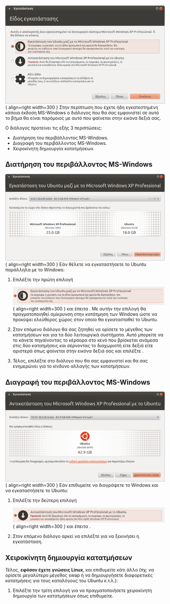 ![12.04.3_ubuntu_install_keep_windows_install_type.png](12.04.3_ubuntu_install_keep_windows_install_type.png){ align=right width=300 }
Στην περίπτωση που έχετε ήδη εγκατεστημένη κάποια έκδοση MS-Windows ο
διάλογος που θα σας εμφανιστεί σε αυτό το βήμα θα είναι παρόμοιος με
αυτό που φαίνεται στην εικόνα δεξιά σας.

Ο διάλογος προτείνει τις εξής 3 περιπτώσεις:

  - Διατήρηση του περιβάλλοντος MS-Windows.
  - Διαγραφή του περιβάλλοντος MS-Windows.
  - Χειροκίνητη δημιουργία κατατμήσεων.

## Διατήρηση του περιβάλλοντος MS-Windows

![12.04.3_ubuntu_install_keep_windows_choose_size.png](12.04.3_ubuntu_install_keep_windows_choose_size.png){ align=right width=300 }
Εάν θέλετε να εγκαταστήσετε το Ubuntu παράλληλα με το Windows:

1.  Επιλέξτε την πρώτη επιλογή

    ![12.04.3_ubuntu_install_keep_windows_choice.png](12.04.3_ubuntu_install_keep_windows_choice.png){ align=right width=300 }
    και έπειτα . Με αυτήν την επιλογή θα πραγματοποιηθεί σμίκρυνση στην
    κατάτμηση των Windows ώστε να προκύψει ελεύθερος χώρος στον οποίο
    θα εγκατασταθεί το Ubuntu.
2.  Στον επόμενο διάλογο θα σας ζητηθεί να ορίσετε το μέγεθος των
    κατατμήσεων και για τα δύο λειτουργικά συστήματα. Αυτό
    μπορείτε να το κάνετε πηγαίνοντας το κέρσορα στο κενό που
    βρίσκεται ανάμεσα στις δύο κατατμήσεις και σέρνοντας το
    διαχωριστή είτε δεξιά είτε αριστερά όπως φαίνεται στην
    εικόνα δεξιά σας και επιλέξτε .
3.  Τέλος, επιλέξτε  στο διάλογο που θα σας εμφανιστεί και θα σας
    ενημερώνει για το κίνδυνο αλλαγής των κατατμήσεων.

## Διαγραφή του περιβάλλοντος MS-Windows

![12.04.3_ubuntu_install_replace_windows_choose_size.png](12.04.3_ubuntu_install_replace_windows_choose_size.png){ align=right width=300 }
Εάν επιθυμείτε να διαγράψετε το Windows και να εγκαταστήσετε το Ubuntu:

1.  Επιλέξτε την δεύτερη επιλογή

    ![12.04.3_ubuntu_install_replace_windows_choice.png](12.04.3_ubuntu_install_replace_windows_choice.png){ align=right width=300 }
    και έπειτα .
2.  Στον επόμενο διάλογο αρκεί να επιλέξτε  για να ξεκινήσει η
    εγκατάσταση.

## Χειροκίνητη δημιουργία κατατμήσεων

Τέλος, **εφόσον έχετε γνώσεις Linux**, και επιθυμείτε κάτι άλλο (πχ: να
ορίσετε μεγαλύτερο μέγεθος swap ή να δημιουργήσετε διαφορετικές
κατατμήσεις για τους καταλόγους του Ubuntu κ.τ.λ.):

1.  Επιλέξτε την τρίτη επιλογή  για να πραγματοποιήσετε χειροκίνητη
    δημιουργία των κατατμήσεων όπως επιθυμείτε.
